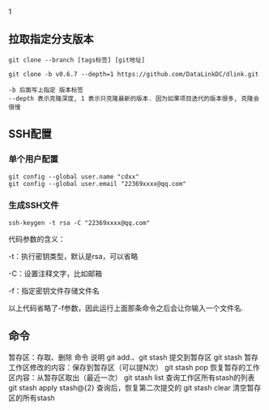 1

## 拉取指定分支版本

``` shell
git clone --branch [tags标签] [git地址]
```

``` shell
git clone -b v0.6.7 --depth=1 https://github.com/DataLinkDC/dlink.git
```

``` shell
-b 后面写上指定 版本标签
--depth 表示克隆深度, 1 表示只克隆最新的版本. 因为如果项目迭代的版本很多, 克隆会很慢
```


## SSH配置

### 单个用户配置

``` shell
git config --global user.name "cdxx" 
git config --global user.email "22369xxxx@qq.com"
```

### 生成SSH文件

``` shell
ssh-keygen -t rsa -C "22369xxxx@qq.com"
```

代码参数的含义：

-t：执行密钥类型，默认是rsa，可以省略

-C：设置注释文字，比如邮箱

-f：指定密钥文件存储文件名

以上代码省略了-f参数，因此运行上面那条命令之后会让你输入一个文件名.

## 命令

暂存区：存取、删除
命令	说明
git add.、git stash	提交到暂存区
git stash	暂存工作区修改的内容：保存到暂存区（可以提N次）
git stash pop	恢复暂存的工作区内容：从暂存区取出（最近一次）
git stash list	查询工作区所有stash的列表
git stash apply stash@{2}	查询后，恢复第二次提交的
git stash clear	清空暂存区的所有stash


